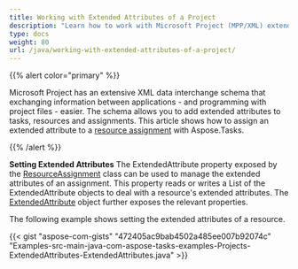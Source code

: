 ```yaml
---
title: Working with Extended Attributes of a Project
description: "Learn how to work with Microsoft Project (MPP/XML) extended attributes and custom field using Aspose.Tasks for Java."
type: docs
weight: 80
url: /java/working-with-extended-attributes-of-a-project/
---
```


{{% alert color="primary" %}}

Microsoft Project has an extensive XML data interchange schema that exchanging information between applications - and programming with project files - easier. The schema allows you to add extended attributes to tasks, resources and assignments. This article shows how to assign an extended attribute to a [resource assignment](/tasks/java/creating-resource-assignments/) with Aspose.Tasks.

{{% /alert %}}

**Setting Extended Attributes**
The ExtendedAttribute property exposed by the [ResourceAssignment](https://reference.aspose.com/tasks/java/com.aspose.tasks/resourceassignment) class can be used to manage the extended attributes of an assignment. This property reads or writes a List of the ExtendedAttribute objects to deal with a resource's extended attributes. The [ExtendedAttribute](https://reference.aspose.com/tasks/java/com.aspose.tasks/extendedattribute) object further exposes the relevant properties.

The following example shows setting the extended attributes of a resource.

{{< gist "aspose-com-gists" "472405ac9bab4502a485ee007b92074c" "Examples-src-main-java-com-aspose-tasks-examples-Projects-ExtendedAttributes-ExtendedAttributes.java" >}}
